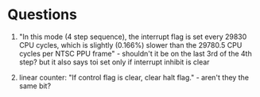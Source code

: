 # Questions

1. "In this mode (4 step sequence), the interrupt flag is set every 29830 CPU cycles, which is slightly (0.166%) slower than the 29780.5 CPU cycles per NTSC PPU frame" - shouldn't it be on the last 3rd of the 4th step? but it also says toi set only if interrupt inhibit is clear

2. linear counter: "If control flag is clear, clear halt flag." - aren't they the same bit?
